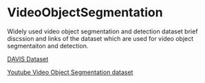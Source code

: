 # VideoObjectSegmentation
Widely used video object segmentation and detection dataset
brief discssion and links of the dataset which are used for video object segmentaiton and detection. 

[DAVIS Dataset](https://davischallenge.org/) 

[Youtube Video Object Segmentation dataset](https://youtube-vos.org/)
